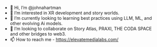 - 👋 Hi, I’m @johnahartman
- 👀 I’m interested in XR development and story worlds.  
- 🌱 I’m currently looking to learning best practices using LLM, ML, and other evolving Ai models. 
- 💞️ I’m looking to collaborate on Story Atlas, PRAXI, THE CODA SPACE and other bridges to web3.
- 📫 How to reach me - https://elevatemedialabs.com/  

<!---
johnahartman/johnahartman is a ✨ special ✨ repository because its `README.md` (this file) appears on your GitHub profile.
You can click the Preview link to take a look at your changes.
--->
